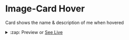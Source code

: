 # Image-Card Hover

Card shows the name &amp; description of me when hovered

<details>
  <summary>:zap: Preview or <a href="https://krohan1202.github.io/Image-Card-Hover/" target="blank"> See Live</a></summary>

![ezgif com-gif-maker](https://user-images.githubusercontent.com/66785205/100862214-e70dcc00-34b8-11eb-93c8-4303162f8e62.gif)

</details>
